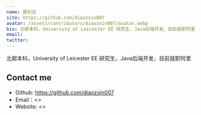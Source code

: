 ```yaml
---
name: 犀利豆
site: https://github.com/diaozxin007
avatar: /assets/contributors/diaozxin007/avatar.webp
bio: 北邮本科，University of Leicester EE 研究生，Java后端开发，目前就职阿里
email: 
twitter: 
---
```


北邮本科，University of Leicester EE 研究生，Java后端开发，目前就职阿里

## Contact me

- Github: <https://github.com/diaozxin007>
- Email：<>
- Website: <>
